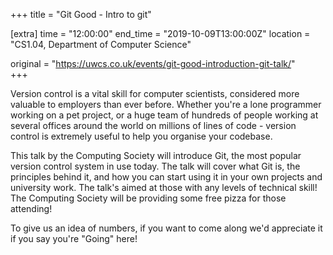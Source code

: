 +++
title = "Git Good - Intro to git"

[extra]
time = "12:00:00"
end_time = "2019-10-09T13:00:00Z"
location = "CS1.04, Department of Computer Science"

original = "https://uwcs.co.uk/events/git-good-introduction-git-talk/"    
+++

Version control is a vital skill for computer scientists, considered more valuable to employers than ever before. Whether you're a lone programmer working on a pet project, or a huge team of hundreds of people working at several offices around the world on millions of lines of code - version control is extremely useful to help you organise your codebase.  

This talk by the Computing Society will introduce Git, the most popular version control system in use today. The talk will cover what Git is, the principles behind it, and how you can start using it in your own projects and university work. The talk's aimed at those with any levels of technical skill\! The Computing Society will be providing some free pizza for those attending\!  

To give us an idea of numbers, if you want to come along we'd appreciate it if you say you're "Going" here\!

